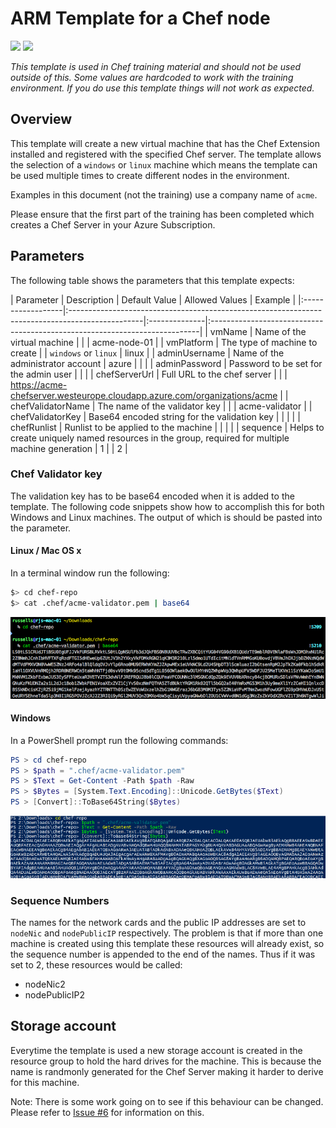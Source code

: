 # ARM Template for a Chef node

<a href="https://portal.azure.com/#create/Microsoft.Template/uri/https%3A%2F%2Fraw.githubusercontent.com%2Fchef-partners%2Farm-templates%2Fmaster%2Farm-node-training%2Fazuredeploy.json" target="_blank"><img src="http://azuredeploy.net/deploybutton.png"/></a>
<a href="http://armviz.io/#/?load=https%3A%2F%2Fraw.githubusercontent.com%2Fchef-partners%2Farm-templates%2Fmaster%2Farm-node-training%2Fazuredeploy.json" target="_blank">
    <img src="http://armviz.io/visualizebutton.png"/>
</a>

*This template is used in Chef training material and should not be used outside of this.  Some values are hardcoded to work with the training environment.  If you do use this template things will not work as expected.*

## Overview

This template will create a new virtual machine that has the Chef Extension installed and registered with the specified Chef server.  The template allows the selection of a `windows` or `linux` machine which means the template can be used multiple times to create different nodes in the environment.

Examples in this document (not the training) use a company name of `acme`.

Please ensure that the first part of the training has been completed which creates a Chef Server in your Azure Subscription.

## Parameters

The following table shows the parameters that this template expects:

| Parameter         | Description                                                                                     | Default Value | Allowed Values | Example                                                   |
|:------------------|:------------------------------------------------------------------------------------------------|:--------------|:---------------------------------------------------------------------------|
| vmName            | Name of the virtual machine                                                                     |               | | acme-node-01                                                             |
| vmPlatform        | The type of machine to create                                                                   |               | `windows` or `linux` | linux                                               |
| adminUsername     | Name of the administrator account                                                               | azure         | |                                                                          |
| adminPassword     | Password to be set for the admin user                                                           |               |                                                                            |
| chefServerUrl     | Full URL to the chef server                                                                     |               | | https://acme-chefserver.westeurope.cloudapp.azure.com/organizations/acme |
| chefValidatorName | The name of the validator key                                                                   |               | | acme-validator                                                           |
| chefValidatorKey  | Base64 encoded string for the validation key                                                    |               | |                                                                          |
| chefRunlist       | Runlist to be applied to the machine                                                            |               | |                                                                          |
| sequence          | Helps to create uniquely named resources in the group, required for multiple machine generation | 1             | | 2                                                                        |

### Chef Validator key

The validation key has to be base64 encoded when it is added to the template.  The following code snippets show how to accomplish this for both Windows and Linux machines.  The output of which is should be pasted into the parameter.

#### Linux / Mac OS x

In a terminal window run the following:

```bash
$> cd chef-repo
$> cat .chef/acme-validator.pem | base64
```

![Linux Base64](images/linux-base64.png)

#### Windows

In a PowerShell prompt run the following commands:

```powershell
PS > cd chef-repo
PS > $path = ".chef/acme-validator.pem"
PS > $Text = Get-Content -Path $path -Raw
PS > $Bytes = [System.Text.Encoding]::Unicode.GetBytes($Text)
PS > [Convert]::ToBase64String($Bytes)
```

![Windows Base64](images/windows-base64.png)

### Sequence Numbers

The names for the network cards and the public IP addresses are set to `nodeNic` and `nodePublicIP` respectively.  The problem is that if more than one machine is created using this template these resources will already exist, so the sequence number is appended to the end of the names.  Thus if it was set to 2, these resources would be called:

  - nodeNic2
  - nodePublicIP2

## Storage account

Everytime the template is used a new storage account is created in the resource group to hold the hard drives for the machine.  This is because the name is randmonly generated for the Chef Server making it harder to derive for this machine.

Note:  There is some work going on to see if this behaviour can be changed.  Please refer to [Issue #6](https://github.com/chef-partners/arm-templates/issues/6) for information on this.
